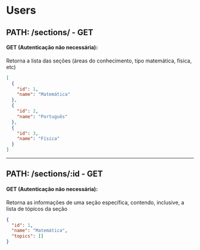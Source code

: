 # Users

## **PATH: /sections/ - GET**

#### GET (Autenticação não necessária):
Retorna a lista das seções (áreas do conhecimento, tipo matemática, física, etc)

```json
[
  {
    "id": 1,
    "name": "Matemática"
  },
  {
    "id": 2,
    "name": "Português"
  },
  {
    "id": 3,
    "name": "Física"
  }
]
```

<hr>

## **PATH: /sections/:id - GET**

#### GET (Autenticação não necessária):
Retorna as informações de uma seção específica, contendo, inclusive, a lista de tópicos da seção

```json
{
  "id": 1,
  "name": "Matemática",
  "topics": []
}
```